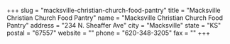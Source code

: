 +++
slug = "macksville-christian-church-food-pantry"
title = "Macksville Christian Church Food Pantry"
name = "Macksville Christian Church Food Pantry"
address = "234 N. Sheaffer Ave"
city = "Macksville"
state = "KS"
postal = "67557"
website = ""
phone = "620-348-3205"
fax = ""
+++
